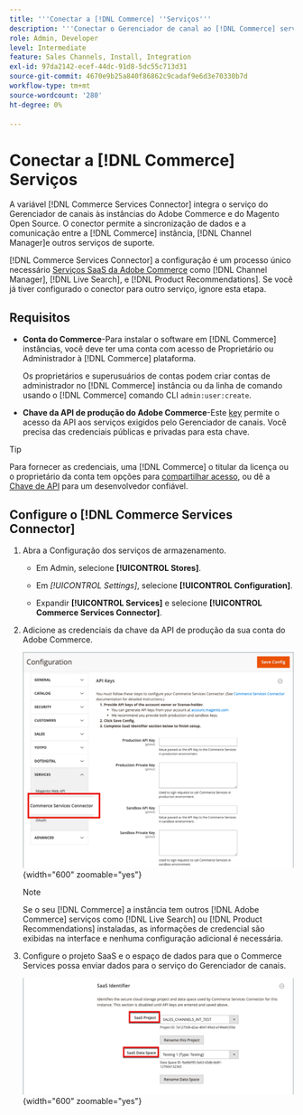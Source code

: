 ```yaml
---
title: '''Conectar a [!DNL Commerce] ''Serviços'''
description: '''Conectar o Gerenciador de canal ao [!DNL Commerce] serviços para permitir a sincronização de dados e a comunicação entre os [!DNL Commerce] Channel Manager e outros serviços de apoio."'
role: Admin, Developer
level: Intermediate
feature: Sales Channels, Install, Integration
exl-id: 97da2142-ecef-44dc-91d8-5dc55c713d31
source-git-commit: 4670e9b25a840f86862c9cadaf9e6d3e70330b7d
workflow-type: tm+mt
source-wordcount: '280'
ht-degree: 0%

---
```



# Conectar a [!DNL Commerce] Serviços

A variável [!DNL Commerce Services Connector] integra o serviço do Gerenciador de canais às instâncias do Adobe Commerce e do Magento Open Source. O conector permite a sincronização de dados e a comunicação entre a [!DNL Commerce] instância, [!DNL Channel Manager]e outros serviços de suporte.

[!DNL Commerce Services Connector] a configuração é um processo único necessário [Serviços SaaS da Adobe Commerce](https://experienceleague.adobe.com/docs/commerce-merchant-services/user-guides/home.html) como [!DNL Channel Manager], [!DNL Live Search], e [!DNL Product Recommendations]. Se você já tiver configurado o conector para outro serviço, ignore esta etapa.

## Requisitos

- **Conta do Commerce**-Para instalar o software em [!DNL Commerce] instâncias, você deve ter uma conta com acesso de Proprietário ou Administrador à [!DNL Commerce] plataforma.

  Os proprietários e superusuários de contas podem criar contas de administrador no [!DNL Commerce] instância ou da linha de comando usando o [!DNL Commerce] comando CLI `admin:user:create`.

- **Chave da API de produção do Adobe Commerce**-Este [key](https://experienceleague.adobe.com/docs/commerce-merchant-services/user-guides/integration-services/saas.html#genapikey) permite o acesso da API aos serviços exigidos pelo Gerenciador de canais. Você precisa das credenciais públicas e privadas para esta chave.

>[!TIP]
>
>Para fornecer as credenciais, uma [!DNL Commerce] o titular da licença ou o proprietário da conta tem opções para [compartilhar acesso](https://experienceleague.adobe.com/docs/commerce-admin/start/commerce-account/commerce-account-share.html), ou dê a [Chave de API](https://experienceleague.adobe.com/docs/commerce-merchant-services/user-guides/integration-services/saas.html) para um desenvolvedor confiável.

## Configure o [!DNL Commerce Services Connector]

1. Abra a Configuração dos serviços de armazenamento.

   - Em Admin, selecione **[!UICONTROL Stores]**.

   - Em *[!UICONTROL Settings]*, selecione **[!UICONTROL Configuration]**.

   - Expandir **[!UICONTROL Services]** e selecione **[!UICONTROL Commerce Services Connector]**.

1. Adicione as credenciais da chave da API de produção da sua conta do Adobe Commerce.

   ![[!DNL Commerce Services Connector] serviço no [!DNL Admin] exibir](assets/commerce-services-connector-admin-service-view.png){width="600" zoomable="yes"}


   >[!NOTE]
   >
   > Se o seu [!DNL Commerce] a instância tem outros [!DNL Adobe Commerce] serviços como [!DNL Live Search] ou [!DNL Product Recommendations] instaladas, as informações de credencial são exibidas na interface e nenhuma configuração adicional é necessária.

1. Configure o projeto SaaS e o espaço de dados para que o Commerce Services possa enviar dados para o serviço do Gerenciador de canais.

   ![[!DNL Commerce Services Connector] Configuração do identificador SaaS no [!DNL Admin] exibir](assets/commerce-services-connector-saas-config.png){width="600" zoomable="yes"}

